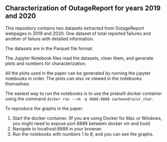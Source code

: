 ## Characterization of OutageReport for years 2019 and 2020

This repository contains two datasets extracted from OutageReport webpages in 2019 and 2020. One dataset of total reported failures and another of failure with detailed information.

The datasets are in the Parquet file format.

The Jupyter Notebook files read the datasets, clean them, and generate plots and numbers for characterization.

All the plots used in the paper can be generated by running the jupyter notebooks in order. The plots can also ve viewed in the notebooks themselves.

The easiest way to run the notebooks is to use the prebuilt docker container using the command `docker run --rm -p 8888:8888 sacheendra/or_char`.

To reproduce the graphs in the paper:
1. Start the docker container. (If you are using Docker for Mac or Windows, you might need to expose port 8888 between docker vm and host)
2. Navigate to localhost:8888 in your browser.
3. Run the notebooks with numbers 1 to 8, and you can see the graphs.